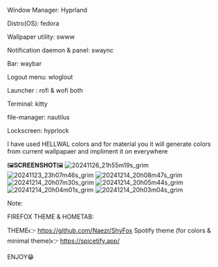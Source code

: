 Window Manager: Hyprland

Distro(OS): fedora

Wallpaper utility: swww

Notification daemon & panel: swaync

Bar: waybar

Logout menu: wloglout

Launcher : rofi & wofi both

Terminal: kitty

file-manager: nautilus

Lockscreen: hyprlock

I have used HELLWAL colors and for material you it will generate colors from current wallpapaer and impliment it on everywhere

🖼️𝐒𝐂𝐑𝐄𝐄𝐍𝐒𝐇𝐎𝐓🖼️
![20241126_21h55m19s_grim](https://github.com/user-attachments/assets/21469574-2a9c-408c-ad43-a2772d357146)
![20241123_23h07m46s_grim](https://github.com/user-attachments/assets/d95d5b53-0013-4f98-b4ba-d7afc03dd4a4)
![20241214_20h08m47s_grim](https://github.com/user-attachments/assets/f560c5e6-019e-4f6a-9a41-c729e925846b)
![20241214_20h07m30s_grim](https://github.com/user-attachments/assets/a7118740-d8d8-4afd-bf74-a6aa7d85e30b)
![20241214_20h05m44s_grim](https://github.com/user-attachments/assets/dcb13f3d-fcd6-46fa-9fcb-d2e3f16af2b9)
![20241214_20h04m01s_grim](https://github.com/user-attachments/assets/d1bb7424-8850-413a-99b1-f49a40898478)
![20241214_20h03m04s_grim](https://github.com/user-attachments/assets/2fbb1aa3-e2c0-4a13-b943-923dacaa4b48)


Note: 

FIREFOX THEME & HOMETAB:

THEME👉
https://github.com/Naezr/ShyFox
Spotify theme (for colors & minimal theme)👉
https://spicetify.app/

ENJOY😁
